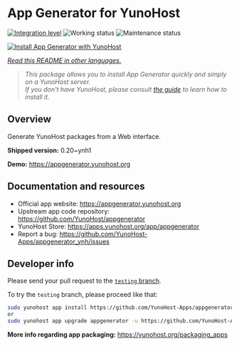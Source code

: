 <!--
N.B.: This README was automatically generated by <https://github.com/YunoHost/apps/tree/master/tools/readme_generator>
It shall NOT be edited by hand.
-->

# App Generator for YunoHost

[![Integration level](https://apps.yunohost.org/badge/integration/appgenerator)](https://ci-apps.yunohost.org/ci/apps/appgenerator/)
![Working status](https://apps.yunohost.org/badge/state/appgenerator)
![Maintenance status](https://apps.yunohost.org/badge/maintained/appgenerator)

[![Install App Generator with YunoHost](https://install-app.yunohost.org/install-with-yunohost.svg)](https://install-app.yunohost.org/?app=appgenerator)

*[Read this README in other languages.](./ALL_README.md)*

> *This package allows you to install App Generator quickly and simply on a YunoHost server.*  
> *If you don't have YunoHost, please consult [the guide](https://yunohost.org/install) to learn how to install it.*

## Overview

Generate YunoHost packages from a Web interface.


**Shipped version:** 0.20~ynh1

**Demo:** <https://appgenerator.yunohost.org>
## Documentation and resources

- Official app website: <https://appgenerator.yunohost.org>
- Upstream app code repository: <https://github.com/YunoHost/appgenerator>
- YunoHost Store: <https://apps.yunohost.org/app/appgenerator>
- Report a bug: <https://github.com/YunoHost-Apps/appgenerator_ynh/issues>

## Developer info

Please send your pull request to the [`testing` branch](https://github.com/YunoHost-Apps/appgenerator_ynh/tree/testing).

To try the `testing` branch, please proceed like that:

```bash
sudo yunohost app install https://github.com/YunoHost-Apps/appgenerator_ynh/tree/testing --debug
or
sudo yunohost app upgrade appgenerator -u https://github.com/YunoHost-Apps/appgenerator_ynh/tree/testing --debug
```

**More info regarding app packaging:** <https://yunohost.org/packaging_apps>

